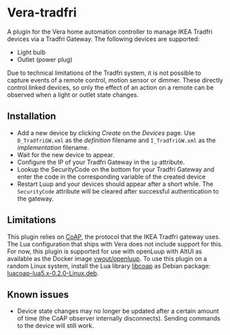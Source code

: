 # Vera-tradfri

A plugin for the Vera home automation controller to manage IKEA Tradfri devices via a Tradfri Gateway.
The following devices are supported:
- Light bulb
- Outlet (power plug)

Due to technical limitations of the Tradfri system, it is not possible to capture events of a remote control, motion sensor or dimmer.
These directly control linked devices, so only the effect of an action on a remote can be observed when a light or outlet state changes. 

## Installation
- Add a new device by clicking *Create* on the *Devices* page. Use `D_TradfriGW.xml` as the *definition* filename and `I_TradfriGW.xml` as the *implementation* filename.
- Wait for the new device to appear.
- Configure the IP of your Tradfri Gateway in the `ip` attribute.
- Lookup the SecurityCode on the bottom for your Tradfri Gateway and enter the code in the corresponding variable of the created device 
- Restart Luup and your devices should appear after a short while. The `SecurityCode` attribute will be cleared after successful authentication to the gateway.

## Limitations
This plugin relies on [CoAP](https://en.wikipedia.org/wiki/Constrained_Application_Protocol), the protocol that the IKEA Tradfri gateway uses.
The Lua configuration that ships with Vera does not include support for this.
For now, this plugin is supported for use with openLuup with AltUI as available as the Docker image [vwout/openluup](https://hub.docker.com/r/vwout/openluup).
To use this plugin on a random Linux system, install the Lua library [libcoap](https://github.com/vwout/luacoap) as Debian package: [luacoap-lua5.x-0.2.0-Linux.deb](https://github.com/vwout/luacoap/blob/master/downloads/).

## Known issues
- Device state changes may no longer be updated after a certain amount of time (the CoAP observer internally disconnects). Sending commands to the device will still work.
